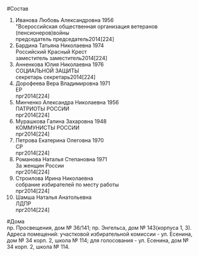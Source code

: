 #Состав  
1. Иванова Любовь Александровна 1956  
    "Всероссийская общественная организация ветеранов (пенсионеров)войны  
    председатель председатель2014[224]  
2. Бардина Татьяна Николаевна 1974  
    Российский Красный Крест  
    заместитель заместитель2014[224]  
3. Анненкова Юлия Николаевна 1976  
    СОЦИАЛЬНОЙ ЗАЩИТЫ  
    секретарь секретарь2014[224]  
4. Дорофеева Вера Владимировна 1971  
    ЕР  
    прг2014[224]  
5. Минченко Александра Николаевна 1956  
    ПАТРИОТЫ РОССИИ  
    прг2014[224]  
6. Мурашкова Галина Захаровна 1948  
    КОММУНИСТЫ РОССИИ  
    прг2014[224]  
7. Петрова Екатерина Олеговна 1970  
    СР  
    прг2014[224]  
8. Романова Наталья Степановна 1971  
    За женщин России  
    прг2014[224]  
9. Строилова Ирина Николаевна  
    собрание избирателей по месту работы  
    прг2014[224]  
10. Шамша Наталья Анатольевна  
    ЛДПР  
    прг2014[224]  
  
#Дома  
пр. Просвещения, дом № 36/141; пр. Энгельса, дом № 143(корпуса 1, 3). Адреса помещений: участковой избирательной комиссии - ул. Есенина, дом № 34 корп. 2, школа № 114; для голосования - ул. Есенина, дом № 34 корп. 2, школа № 114.  
  
